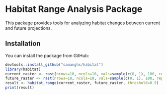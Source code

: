 # Habitat Range Analysis Package

This package provides tools for analyzing habitat changes between current and future projections.

## Installation

You can install the package from GitHub:

```r
devtools::install_github("samanghs/habitat")
library(habitat)
current_raster <- rast(nrows=10, ncols=10, vals=sample(c(0, 1), 100, replace=TRUE))
future_raster <- rast(nrows=10, ncols=10, vals=sample(c(0, 1), 100, replace=TRUE))
result <- habitat_range(current_raster, future_raster, threshold=0.5)
print(result)
